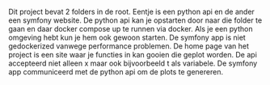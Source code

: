 Dit project bevat 2 folders in de root. Eentje is een python api en de ander een symfony website. De python api kan je opstarten door naar die folder te gaan en daar docker compose up te runnen via docker. Als je een python omgeving hebt kun je hem ook gewoon starten. De symfony app is niet gedockerized vanwege performance problemen.
De home page van het project is een site waar je functies in kan gooien die geplot worden. De api accepteerd niet alleen x maar ook bijvoorbeeld t als variabele. De symfony app communiceerd met de python api om de plots te genereren. 
